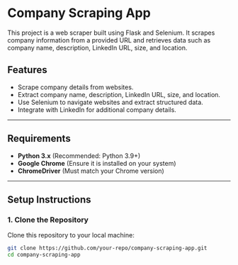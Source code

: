 # Company Scraping App

This project is a web scraper built using Flask and Selenium. It scrapes company information from a provided URL and retrieves data such as company name, description, LinkedIn URL, size, and location.

## Features

- Scrape company details from websites.
- Extract company name, description, LinkedIn URL, size, and location.
- Use Selenium to navigate websites and extract structured data.
- Integrate with LinkedIn for additional company details.

---

## Requirements

- **Python 3.x** (Recommended: Python 3.9+)
- **Google Chrome** (Ensure it is installed on your system)
- **ChromeDriver** (Must match your Chrome version)

---

## Setup Instructions

### 1. Clone the Repository

Clone this repository to your local machine:
```bash
git clone https://github.com/your-repo/company-scraping-app.git
cd company-scraping-app
